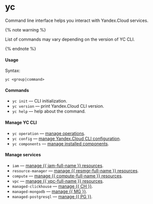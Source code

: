 # yc 

Command line interface helps you interact with Yandex.Cloud services.

{% note warning %}

List of commands may vary depending on the version of YC CLI.

{% endnote %}

#### Usage

Syntax: 

`yc <group|command>`

#### Commands

- `yc init` — CLI initialization.
- `yc version` — print Yandex.Cloud CLI version.
- `yc help` — help about the command.

#### Manage YC CLI

- `yc operation`  — [manage operations](manage-yc/operation.md).
- `yc config`  — [manage Yandex.Cloud CLI configuration](manage-yc/config.md).
- `yc components`  — [manage installed components](manage-yc/components.md).

#### Manage services

- `iam`  — [manage {{ iam-full-name }} resources](manage-services/iam.md).
- `resource-manager`  — [manage {{ resmgr-full-name }} resources](manage-services/resource-manager.md).
- `compute`  — [manage {{ compute-full-name }} resources](manage-services/compute.md).
- `vpc`  — [manage {{ vpc-full-name }} resources](manage-services/vpc.md).
- `managed-clickhouse`  — [manage {{ CH }}](manage-services/managed-clickhouse.md).
- `managed-mongodb`  — [manage {{ MG }}](manage-services/managed-mongodb.md).
- `managed-postgresql`  — [manage {{ PG }}](manage-services/managed-postgresql.md).
